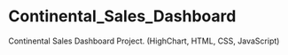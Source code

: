 # Continental_Sales_Dashboard
Continental Sales Dashboard Project. (HighChart, HTML, CSS, JavaScript)
